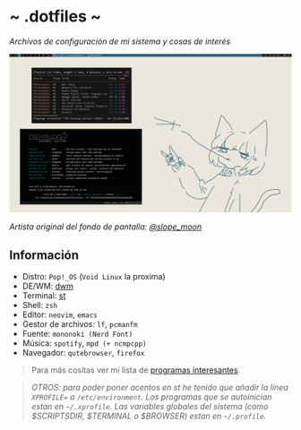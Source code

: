 # ~ .dotfiles ~
*Archivos de configuración de mi sistema y cosas de interés*

![](screenshot.png)

*Artista original del fondo de pantalla: [@slope_moon](https://twitter.com/slope_moon)*

## Información
- Distro: `Pop!_OS` (`Void Linux` la proxima)
- DE/WM: [dwm](https://github.com/Dorovich/dwm-vido)
- Terminal: [st](https://github.com/Dorovich/st-vido)
- Shell: `zsh`
- Editor: `neovim`, `emacs`
- Gestor de archivos: `lf`, `pcmanfm`
- Fuente: `mononoki (Nerd Font)`
- Música: `spotify`, `mpd (+ ncmpcpp)`
- Navegador: `qutebrowser`, `firefox`

> Para más cositas ver mi lista de [programas interesantes](PROGRAMS.md).

> *OTROS: para poder poner acentos en st he tenido que añadir la línea `XPROFILE=` a `/etc/environment`. Los programas que se autoinician estan en `~/.xprofile`. Las variables globales del sistema (como $SCRIPTSDIR, $TERMINAL o $BROWSER) estan en `~/.profile`.*
